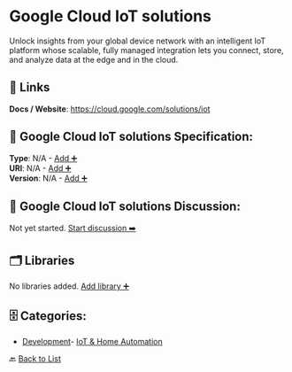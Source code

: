 # Google Cloud IoT solutions

Unlock insights from your global device network with an intelligent IoT platform whose scalable, fully managed integration lets you connect, store, and analyze data at the edge and in the cloud.

##  🔗 Links
**Docs / Website**: https://cloud.google.com/solutions/iot

## 🧬 Google Cloud IoT solutions Specification:
**Type**: N/A - [Add ➕](https://github.com/apis-list/apis-list/edit/main/apis.yaml#L8474)  
**URI**: N/A - [Add ➕](https://github.com/apis-list/apis-list/edit/main/apis.yaml#L8474)  
**Version**: N/A - [Add ➕](https://github.com/apis-list/apis-list/edit/main/apis.yaml#L8474)

## 💬 Google Cloud IoT solutions Discussion:
Not yet started. [Start discussion ➡️](https://github.com/apis-list/apis-list/discussions/new)

## 🗂️ Libraries

No libraries added. [Add library ➕](https://github.com/apis-list/apis-list/edit/main/apis.yaml#L8474)    


## 🗄️ Categories:
- [Development](https://github.com/apis-list/apis-list#development-)- [IoT & Home Automation](https://github.com/apis-list/apis-list#iot--home-automation-)

🔙  [Back to List](https://github.com/apis-list/apis-list)

